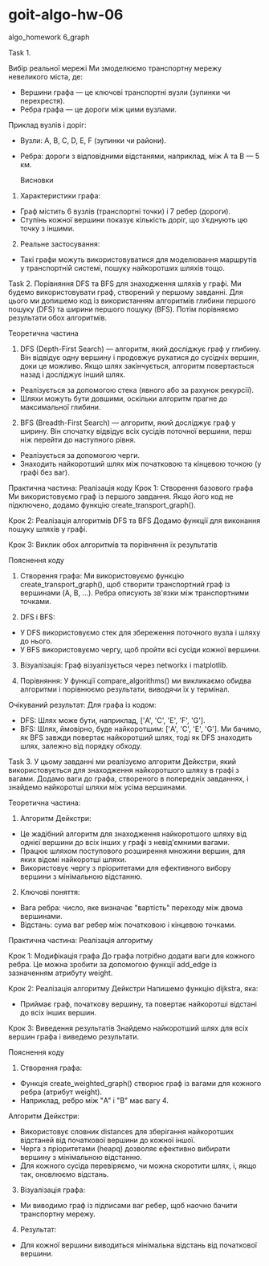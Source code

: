# goit-algo-hw-06
algo_homework 6_graph

Task 1.

Вибір реальної мережі
Ми змоделюємо транспортну мережу невеликого міста, де:

 - Вершини графа — це ключові транспортні вузли (зупинки чи перехрестя).
 - Ребра графа — це дороги між цими вузлами.

Приклад вузлів і доріг:

 - Вузли: A, B, C, D, E, F (зупинки чи райони).
 - Ребра: дороги з відповідними відстанями, наприклад, між A та B — 5 км.

   Висновки
1. Характеристики графа:

 - Граф містить 6 вузлів (транспортні точки) і 7 ребер (дороги).
 - Ступінь кожної вершини показує кількість доріг, що з’єднують цю точку з іншими.

2. Реальне застосування:

 - Такі графи можуть використовуватися для моделювання маршрутів у транспортній системі, пошуку найкоротших шляхів тощо.

Task 2.
Порівняння DFS та BFS для знаходження шляхів у графі.
Ми будемо використовувати граф, створений у першому завданні. Для цього ми допишемо код із використанням алгоритмів глибини першого пошуку (DFS) та ширини першого пошуку (BFS). Потім порівняємо результати обох алгоритмів.

Теоретична частина
1. DFS (Depth-First Search) — алгоритм, який досліджує граф у глибину. Він відвідує одну вершину і продовжує рухатися до сусідніх вершин, доки це можливо. Якщо шлях закінчується, алгоритм повертається назад і досліджує інший шлях.

 - Реалізується за допомогою стека (явного або за рахунок рекурсії).
 - Шляхи можуть бути довшими, оскільки алгоритм прагне до максимальної глибини.

2. BFS (Breadth-First Search) — алгоритм, який досліджує граф у ширину. Він спочатку відвідує всіх сусідів поточної вершини, перш ніж перейти до наступного рівня.

 - Реалізується за допомогою черги.
 - Знаходить найкоротший шлях між початковою та кінцевою точкою (у графі без ваг).

Практична частина: Реалізація коду
Крок 1: Створення базового графа
Ми використовуємо граф із першого завдання. Якщо його код не підключено, додамо функцію create_transport_graph().

Крок 2: Реалізація алгоритмів DFS та BFS
Додамо функції для виконання пошуку шляхів у графі.

Крок 3: Виклик обох алгоритмів та порівняння їх результатів

Пояснення коду
1. Створення графа:
Ми використовуємо функцію create_transport_graph(), щоб створити транспортний граф із вершинами (A, B, ...). Ребра описують зв'язки між транспортними точками.

2. DFS і BFS:

 - У DFS використовуємо стек для збереження поточного вузла і шляху до нього.
 - У BFS використовуємо чергу, щоб пройти всі сусіди кожної вершини.

3. Візуалізація:
Граф візуалізується через networkx і matplotlib.

4. Порівняння:
У функції compare_algorithms() ми викликаємо обидва алгоритми і порівнюємо результати, виводячи їх у термінал.

Очікуваний результат:
Для графа із кодом:

 - DFS: Шлях може бути, наприклад, ['A', 'C', 'E', 'F', 'G'].
 - BFS: Шлях, ймовірно, буде найкоротшим: ['A', 'C', 'E', 'G'].
Ми бачимо, як BFS завжди повертає найкоротший шлях, тоді як DFS знаходить шлях, залежно від порядку обходу.

Task 3.
У цьому завданні ми реалізуємо алгоритм Дейкстри, який використовується для знаходження найкоротшого шляху в графі з вагами. Додамо ваги до графа, створеного в попередніх завданнях, і знайдемо найкоротші шляхи між усіма вершинами.

Теоретична частина:
1. Алгоритм Дейкстри:

 - Це жадібний алгоритм для знаходження найкоротшого шляху від однієї вершини до всіх інших у графі з невід'ємними вагами.
 - Працює шляхом поступового розширення множини вершин, для яких відомі найкоротші шляхи.
 - Використовує чергу з пріоритетами для ефективного вибору вершини з мінімальною відстанню.

2. Ключові поняття:

 - Вага ребра: число, яке визначає "вартість" переходу між двома вершинами.
 - Відстань: сума ваг ребер між початковою і кінцевою точками.

Практична частина: Реалізація алгоритму

Крок 1: Модифікація графа
До графа потрібно додати ваги для кожного ребра. Це можна зробити за допомогою функції add_edge із зазначенням атрибуту weight.

Крок 2: Реалізація алгоритму Дейкстри
Напишемо функцію dijkstra, яка:

 - Приймає граф, початкову вершину, та повертає найкоротші відстані до всіх інших вершин.

Крок 3: Виведення результатів
Знайдемо найкоротший шлях для всіх вершин графа і виведемо результати.

Пояснення коду
1. Створення графа:

 - Функція create_weighted_graph() створює граф із вагами для кожного ребра (атрибут weight).
 - Наприклад, ребро між "A" і "B" має вагу 4.

Алгоритм Дейкстри:

 - Використовує словник distances для зберігання найкоротших відстаней від початкової вершини до кожної іншої.
 - Черга з пріоритетами (heapq) дозволяє ефективно вибирати вершину з мінімальною відстанню.
 - Для кожного сусіда перевіряємо, чи можна скоротити шлях, і, якщо так, оновлюємо відстань.

3. Візуалізація графа:

 - Ми виводимо граф із підписами ваг ребер, щоб наочно бачити транспортну мережу.

4. Результат:

 - Для кожної вершини виводиться мінімальна відстань від початкової вершини.
